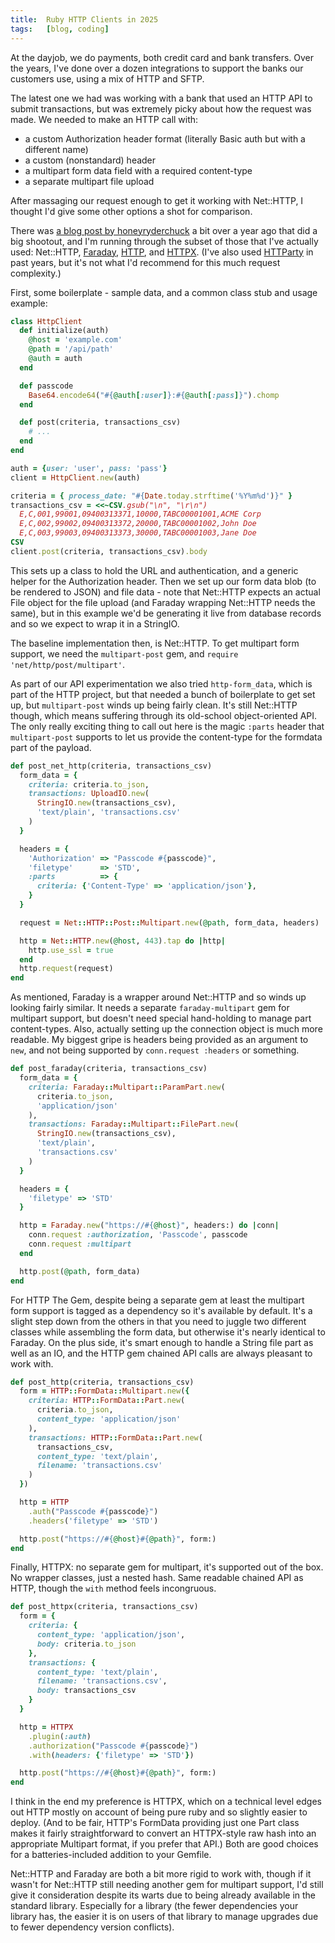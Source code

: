```yaml
---
title:  Ruby HTTP Clients in 2025
tags:   [blog, coding]
---
```


At the dayjob, we do payments, both credit card and bank transfers.
Over the years, I've done over a dozen integrations to support the banks our customers use, using a mix of HTTP and SFTP.

The latest one we had was working with a bank that used an HTTP API to submit transactions, but was extremely picky about how the request was made.
We needed to make an HTTP call with:

- a custom Authorization header format (literally Basic auth but with a different name)
- a custom (nonstandard) header
- a multipart form data field with a required content-type
- a separate multipart file upload

After massaging our request enough to get it working with Net::HTTP, I thought I'd give some other options a shot for comparison.

There was [a blog post by honeyryderchuck](https://honeyryderchuck.gitlab.io/2023/10/15/state-of-ruby-http-clients-use-httpx.html)
a bit over a year ago that did a big shootout, and I'm running through the subset of those that I've actually used:
Net::HTTP, [Faraday](), [HTTP](), and [HTTPX]().
(I've also used [HTTParty]() in past years, but it's not what I'd recommend for this much request complexity.)

[Faraday]: https://github.com/lostisland/faraday
[HTTP]: https://github.com/httprb/http
[HTTPX]: https://honeyryderchuck.gitlab.io/httpx/rdoc/
[HTTParty]: https://github.com/jnunemaker/httparty

First, some boilerplate - sample data, and a common class stub and usage example:

```ruby
class HttpClient
  def initialize(auth)
    @host = 'example.com'
    @path = '/api/path'
    @auth = auth
  end

  def passcode
    Base64.encode64("#{@auth[:user]}:#{@auth[:pass]}").chomp
  end

  def post(criteria, transactions_csv)
    # ...
  end
end

auth = {user: 'user', pass: 'pass'}
client = HttpClient.new(auth)

criteria = { process_date: "#{Date.today.strftime('%Y%m%d')}" }
transactions_csv = <<~CSV.gsub("\n", "\r\n")
  E,C,001,99001,09400313371,10000,TABC00001001,ACME Corp
  E,C,002,99002,09400313372,20000,TABC00001002,John Doe
  E,C,003,99003,09400313373,30000,TABC00001003,Jane Doe
CSV
client.post(criteria, transactions_csv).body
```

This sets up a class to hold the URL and authentication, and a generic helper for the Authorization header.
Then we set up our form data blob (to be rendered to JSON) and file data - note that Net::HTTP expects an actual File
object for the file upload (and Faraday wrapping Net::HTTP needs the same), but in this example we'd be generating it live from database records and so we expect to wrap it in a StringIO.

The baseline implementation then, is Net::HTTP.
To get multipart form support, we need the `multipart-post` gem, and `require 'net/http/post/multipart'`.

As part of our API experimentation we also tried `http-form_data`, which is part of the HTTP project, but that needed a bunch of boilerplate to get set up, but `multipart-post` winds up being fairly clean.
It's still Net::HTTP though, which means suffering through its old-school object-oriented API.
The only really exciting thing to call out here is the magic `:parts` header that `multipart-post` supports to let us provide the content-type for the formdata part of the payload.

```ruby
def post_net_http(criteria, transactions_csv)
  form_data = {
    criteria: criteria.to_json,
    transactions: UploadIO.new(
      StringIO.new(transactions_csv),
      'text/plain', 'transactions.csv'
    )
  }

  headers = {
    'Authorization' => "Passcode #{passcode}",
    'filetype'      => 'STD',
    :parts          => {
      criteria: {'Content-Type' => 'application/json'},
    }
  }

  request = Net::HTTP::Post::Multipart.new(@path, form_data, headers)

  http = Net::HTTP.new(@host, 443).tap do |http|
    http.use_ssl = true
  end
  http.request(request)
end
```

As mentioned, Faraday is a wrapper around Net::HTTP and so winds up looking fairly similar.
It needs a separate `faraday-multipart` gem for multipart support, but doesn't need special hand-holding to manage part content-types.
Also, actually setting up the connection object is much more readable.
My biggest gripe is headers being provided as an argument to `new`, and not being supported by `conn.request :headers` or something.

```ruby
def post_faraday(criteria, transactions_csv)
  form_data = {
    criteria: Faraday::Multipart::ParamPart.new(
      criteria.to_json,
      'application/json'
    ),
    transactions: Faraday::Multipart::FilePart.new(
      StringIO.new(transactions_csv),
      'text/plain',
      'transactions.csv'
    )
  }

  headers = {
    'filetype' => 'STD'
  }

  http = Faraday.new("https://#{@host}", headers:) do |conn|
    conn.request :authorization, 'Passcode', passcode
    conn.request :multipart
  end

  http.post(@path, form_data)
end
```

For HTTP The Gem, despite being a separate gem at least the multipart form support is tagged as a dependency so it's available by default.
It's a slight step down from the others in that you need to juggle two different classes while assembling the form data, but otherwise it's nearly identical to Faraday.
On the plus side, it's smart enough to handle a String file part as well as an IO, and the HTTP gem chained API calls are always pleasant to work with.

```ruby
def post_http(criteria, transactions_csv)
  form = HTTP::FormData::Multipart.new({
    criteria: HTTP::FormData::Part.new(
      criteria.to_json,
      content_type: 'application/json'
    ),
    transactions: HTTP::FormData::Part.new(
      transactions_csv,
      content_type: 'text/plain',
      filename: 'transactions.csv'
    )
  })

  http = HTTP
    .auth("Passcode #{passcode}")
    .headers('filetype' => 'STD')

  http.post("https://#{@host}#{@path}", form:)
end
```

Finally, HTTPX: no separate gem for multipart, it's supported out of the box.
No wrapper classes, just a nested hash.
Same readable chained API as HTTP, though the `with` method feels incongruous.

```ruby
def post_httpx(criteria, transactions_csv)
  form = {
    criteria: {
      content_type: 'application/json',
      body: criteria.to_json
    },
    transactions: {
      content_type: 'text/plain',
      filename: 'transactions.csv',
      body: transactions_csv
    }
  }

  http = HTTPX
    .plugin(:auth)
    .authorization("Passcode #{passcode}")
    .with(headers: {'filetype' => 'STD'})

  http.post("https://#{@host}#{@path}", form:)
end
```

I think in the end my preference is HTTPX, which on a technical level edges out HTTP mostly on account of being pure ruby and so slightly easier to deploy.
(And to be fair, HTTP's FormData providing just one Part class makes it fairly straightforward to convert an HTTPX-style raw hash into an appropriate Multipart format, if you prefer that API.)
Both are good choices for a batteries-included addition to your Gemfile.

Net::HTTP and Faraday are both a bit more rigid to work with, though if it wasn't for Net::HTTP still needing another gem for multipart support, I'd still give it consideration despite its warts due to being already available in the standard library.
Especially for a library (the fewer dependencies your library has, the easier it is on users of that library to manage upgrades due to fewer dependency version conflicts).
